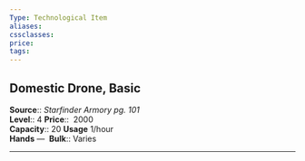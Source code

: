 ```yaml
---
Type: Technological Item
aliases:
cssclasses:
price: 
tags:
---
```

## Domestic Drone, Basic

**Source**:: _Starfinder Armory pg. 101_  
**Level**:: 4
**Price**::  2000  
**Capacity**:: 20 **Usage** 1/hour  
**Hands** — 
**Bulk**:: Varies

---